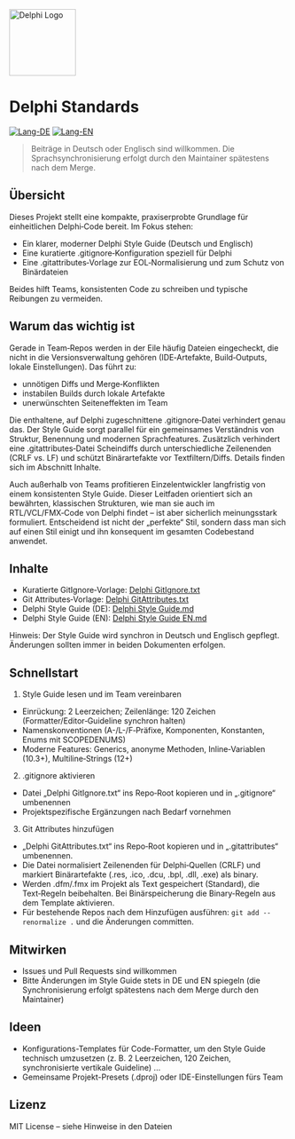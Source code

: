 <div align="left">
  <a href="https://www.embarcadero.com/products/delphi">
    <img src="https://commons.wikimedia.org/wiki/Special:FilePath/Delphi_Logo_12.svg" alt="Delphi Logo" width="120" />
  </a>
</div>


# Delphi Standards

[![Lang-DE](https://img.shields.io/badge/lang-DE-blue.svg)](README.de.md) [![Lang-EN](https://img.shields.io/badge/lang-EN-lightgrey.svg)](README.md)

> Beiträge in Deutsch oder Englisch sind willkommen. Die Sprachsynchronisierung erfolgt durch den Maintainer spätestens nach dem Merge.

## Übersicht

Dieses Projekt stellt eine kompakte, praxiserprobte Grundlage für einheitlichen Delphi‑Code bereit. Im Fokus stehen:

- Ein klarer, moderner Delphi Style Guide (Deutsch und Englisch)
- Eine kuratierte .gitignore‑Konfiguration speziell für Delphi
- Eine .gitattributes‑Vorlage zur EOL‑Normalisierung und zum Schutz von Binärdateien

Beides hilft Teams, konsistenten Code zu schreiben und typische Reibungen zu vermeiden.

## Warum das wichtig ist

Gerade in Team‑Repos werden in der Eile häufig Dateien eingecheckt, die nicht in die Versionsverwaltung gehören (IDE‑Artefakte, Build‑Outputs, lokale Einstellungen). Das führt zu:

- unnötigen Diffs und Merge‑Konflikten
- instabilen Builds durch lokale Artefakte
- unerwünschten Seiteneffekten im Team

Die enthaltene, auf Delphi zugeschnittene .gitignore‑Datei verhindert genau das. Der Style Guide sorgt parallel für ein gemeinsames Verständnis von Struktur, Benennung und modernen Sprachfeatures.
Zusätzlich verhindert eine .gitattributes‑Datei Scheindiffs durch unterschiedliche Zeilenenden (CRLF vs. LF) und schützt Binärartefakte vor Textfiltern/Diffs. Details finden sich im Abschnitt Inhalte.

Auch außerhalb von Teams profitieren Einzelentwickler langfristig von einem konsistenten Style Guide. Dieser Leitfaden orientiert sich an bewährten, klassischen Strukturen, wie man sie auch im RTL/VCL/FMX‑Code von Delphi findet – ist aber sicherlich meinungsstark formuliert. Entscheidend ist nicht der „perfekte“ Stil, sondern dass man sich auf einen Stil einigt und ihn konsequent im gesamten Codebestand anwendet.

## Inhalte

- Kuratierte GitIgnore‑Vorlage: [Delphi GitIgnore.txt](Delphi%20GitIgnore.txt)
- Git Attributes‑Vorlage: [Delphi GitAttributes.txt](Delphi%20GitAttributes.txt)
- Delphi Style Guide (DE): [Delphi Style Guide.md](Delphi%20Style%20Guide.md)
- Delphi Style Guide (EN): [Delphi Style Guide EN.md](Delphi%20Style%20Guide%20EN.md)

Hinweis: Der Style Guide wird synchron in Deutsch und Englisch gepflegt. Änderungen sollten immer in beiden Dokumenten erfolgen.

## Schnellstart

1) Style Guide lesen und im Team vereinbaren
- Einrückung: 2 Leerzeichen; Zeilenlänge: 120 Zeichen (Formatter/Editor‑Guideline synchron halten)
- Namenskonventionen (A-/L-/F‑Präfixe, Komponenten, Konstanten, Enums mit SCOPEDENUMS)
- Moderne Features: Generics, anonyme Methoden, Inline‑Variablen (10.3+), Multiline‑Strings (12+)

2) .gitignore aktivieren
- Datei „Delphi GitIgnore.txt“ ins Repo‑Root kopieren und in „.gitignore“ umbenennen
- Projektspezifische Ergänzungen nach Bedarf vornehmen

3) Git Attributes hinzufügen
- „Delphi GitAttributes.txt“ ins Repo‑Root kopieren und in „.gitattributes“ umbenennen.
- Die Datei normalisiert Zeilenenden für Delphi‑Quellen (CRLF) und markiert Binärartefakte (.res, .ico, .dcu, .bpl, .dll, .exe) als binary.
- Werden .dfm/.fmx im Projekt als Text gespeichert (Standard), die Text‑Regeln beibehalten. Bei Binärspeicherung die Binary‑Regeln aus dem Template aktivieren.
- Für bestehende Repos nach dem Hinzufügen ausführen: `git add --renormalize .` und die Änderungen committen.

## Mitwirken

- Issues und Pull Requests sind willkommen
- Bitte Änderungen im Style Guide stets in DE und EN spiegeln (die Synchronisierung erfolgt spätestens nach dem Merge durch den Maintainer)

## Ideen

- Konfigurations-Templates für Code-Formatter, um den Style Guide technisch umzusetzen (z. B. 2 Leerzeichen, 120 Zeichen, synchronisierte vertikale Guideline) ...
- Gemeinsame Projekt-Presets (.dproj) oder IDE-Einstellungen fürs Team

## Lizenz

MIT License – siehe Hinweise in den Dateien

